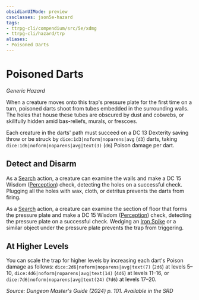 ```yaml
---
obsidianUIMode: preview
cssclasses: json5e-hazard
tags:
- ttrpg-cli/compendium/src/5e/xdmg
- ttrpg-cli/hazard/trp
aliases:
- Poisoned Darts
---
```

# Poisoned Darts
*Generic Hazard*  

When a creature moves onto this trap's pressure plate for the first time on a turn, poisoned darts shoot from tubes embedded in the surrounding walls. The holes that house these tubes are obscured by dust and cobwebs, or skillfully hidden amid bas-reliefs, murals, or frescoes.

Each creature in the darts' path must succeed on a DC 13 Dexterity saving throw or be struck by `dice:1d3|noform|noparens|avg` (`d3`) darts, taking `dice:1d6|noform|noparens|avg|text(3)` (`d6`) Poison damage per dart.

## Detect and Disarm

As a [Search](Інструменти%20ДМ/CLI/rules/actions.md#Search) action, a creature can examine the walls and make a DC 15 Wisdom ([Perception](Інструменти%20ДМ/CLI/rules/skills.md#Perception)) check, detecting the holes on a successful check. Plugging all the holes with wax, cloth, or detritus prevents the darts from firing.

As a [Search](Інструменти%20ДМ/CLI/rules/actions.md#Search) action, a creature can examine the section of floor that forms the pressure plate and make a DC 15 Wisdom ([Perception](Інструменти%20ДМ/CLI/rules/skills.md#Perception)) check, detecting the pressure plate on a successful check. Wedging an [Iron Spike](Інструменти%20ДМ/CLI/items/iron-spikes-xphb.md) or a similar object under the pressure plate prevents the trap from triggering.

## At Higher Levels

You can scale the trap for higher levels by increasing each dart's Poison damage as follows: `dice:2d6|noform|noparens|avg|text(7)` (`2d6`) at levels 5–10, `dice:4d6|noform|noparens|avg|text(14)` (`4d6`) at levels 11–16, or `dice:7d6|noform|noparens|avg|text(24)` (`7d6`) at levels 17–20.

*Source: Dungeon Master's Guide (2024) p. 101. Available in the <span title='Systems Reference Document (5.2)'>SRD</span>*